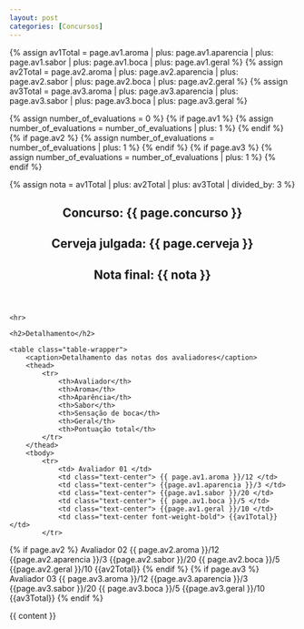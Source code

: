 ```yaml
---
layout: post
categories: [Concursos]
---
```


{% assign av1Total = page.av1.aroma  | plus: page.av1.aparencia | plus: page.av1.sabor | plus: page.av1.boca | plus: page.av1.geral %}
{% assign av2Total = page.av2.aroma  | plus: page.av2.aparencia | plus: page.av2.sabor | plus: page.av2.boca | plus: page.av2.geral %}
{% assign av3Total = page.av3.aroma  | plus: page.av3.aparencia | plus: page.av3.sabor | plus: page.av3.boca | plus: page.av3.geral %}

{% assign number_of_evaluations = 0 %}
{% if page.av1 %}
  {% assign number_of_evaluations = number_of_evaluations | plus: 1 %}
{% endif %}
{% if page.av2 %}
 {% assign number_of_evaluations = number_of_evaluations | plus: 1 %}
{% endif %}
{% if page.av3 %}
 {% assign number_of_evaluations = number_of_evaluations | plus: 1 %}
{% endif %}

{% assign nota = av1Total | plus: av2Total | plus: av3Total | divided_by: 3 %}

<article>
    <header>
        <h1 class="my-2"><i class="fa fa-medal"></i> Concurso: <span class="text-muted">{{ page.concurso }}</span></h1>
        <h1 class="my-2"><i class="fa fa-beer"></i> Cerveja julgada: <span class="text-muted">{{ page.cerveja }}</span></h1>
        <h1 class="my-2"><i class="fa fa-envelope-open-text"></i> Nota final: <span class="text-muted">{{ nota }}</span></h1>
    </header>

    <hr>
    
    <h2>Detalhamento</h2>

    <table class="table-wrapper">
        <caption>Detalhamento das notas dos avaliadores</caption>
        <thead>
            <tr>
                <th>Avaliador</th>
                <th>Aroma</th>
                <th>Aparência</th>
                <th>Sabor</th>
                <th>Sensação de boca</th>
                <th>Geral</th>
                <th>Pontuação total</th>
            </tr>
        </thead>
        <tbody>
            <tr>
                <td> Avaliador 01 </td>
                <td class="text-center"> {{ page.av1.aroma }}/12 </td>
                <td class="text-center"> {{page.av1.aparencia }}/3 </td>
                <td class="text-center"> {{page.av1.sabor }}/20 </td>
                <td class="text-center"> {{ page.av1.boca }}/5 </td>
                <td class="text-center"> {{page.av1.geral }}/10 </td>
                <td class="text-center font-weight-bold"> {{av1Total}} </td>
            </tr>
{% if page.av2 %}
            <tr>
                <td> Avaliador 02 </td>
                <td class="text-center"> {{ page.av2.aroma }}/12 </td>
                <td class="text-center"> {{page.av2.aparencia }}/3 </td>
                <td class="text-center"> {{page.av2.sabor }}/20 </td>
                <td class="text-center"> {{ page.av2.boca }}/5 </td>
                <td class="text-center"> {{page.av2.geral }}/10 </td>
                <td class="text-center font-weight-bold"> {{av2Total}} </td>
            </tr>
{% endif %}
{% if page.av3 %}
            <tr>
                <td> Avaliador 03 </td>
                <td class="text-center"> {{ page.av3.aroma }}/12 </td>
                <td class="text-center"> {{page.av3.aparencia }}/3 </td>
                <td class="text-center"> {{page.av3.sabor }}/20 </td>
                <td class="text-center"> {{ page.av3.boca }}/5 </td>
                <td class="text-center"> {{page.av3.geral }}/10 </td>
                <td class="text-center font-weight-bold"> {{av3Total}} </td>
            </tr>
{% endif %}
        </tbody>
    </table>
</article>

<div>
  <canvas id="radar"></canvas>
</div>

<script src="https://cdn.jsdelivr.net/npm/chart.js"></script>

<!--
<script>
  const ctx = document.getElementById('myChart');

  new Chart(ctx, {
    type: 'bar',
    options: {
      plugins: {
        title: {
          display: true,
          text: 'Avaliação dos juízes'
        },
      },
    },
    data: {
      labels: ['Avaliador 01', 'Avaliador 02', 'Avaliador 03'],
      datasets: [{
        label: 'Aroma',
        data: [{{ page.av1.aroma }}, {{ page.av2.aroma }}, {{ page.av3.aroma}}],
        borderWidth: 1
      },
      {
          label: 'Sabor',
          data: [{{ page.av1.sabor }}, {{ page.av2.sabor }}, {{ page.av3.sabor }}],
          borderWidth: 1
      },
      {
          label: 'Aparência',
          data: [{{ page.av1.aparencia }}, {{ page.av2.aparencia }}, {{ page.av3.aparencia }}],
          borderWidth: 1
      },
      {
          label: 'Sensação na boca',
          data: [{{ page.av1.boca }}, {{ page.av2.boca }}, {{ page.av3.boca }}],
          borderWidth: 1
      },
      {
          label: 'Geral',
          data: [{{ page.av1.geral }}, {{ page.av2.geral }}, {{ page.av3.geral }}],
          borderWidth: 1
      }],
    },
    options: {
      scales: {
        x: {
          stacked: true
        },
        y: {
          stacked: true
        },
      }
    }
  });
</script>
-->

<script>

const data = {
  labels: [
  'Aroma',
  'Aparência',
  'Sabor',
  'Sensação na boca',
  'Geral'
  ],
  datasets: [],
};

{% if page.av1 %}
  data.datasets.push(
  {
    label: 'Avaliador 1',
    data: [({{ page.av1.aroma }}/12)*100, ({{ page.av1.aparencia }}/3)*100, ({{ page.av1.sabor }}/20)*100, ({{ page.av1.boca }}/5)*100, ({{ page.av1.geral }}/10)*100],
    fill: true,
  });
{% endif %}

{% if page.av2 %}
  data.datasets.push(
  {
    label: 'Avaliador 1',
    data: [({{ page.av2.aroma }}/12)*100, ({{ page.av2.aparencia }}/3)*100, ({{ page.av2.sabor }}/20)*100, ({{ page.av2.boca }}/5)*100, ({{ page.av2.geral }}/10)*100],
    fill: true,
  });
{% endif %}

{% if page.av3 %}
  data.datasets.push(
  {
    label: 'Avaliador 1',
    data: [({{ page.av3.aroma }}/12)*100, ({{ page.av3.aparencia }}/3)*100, ({{ page.av3.sabor }}/20)*100, ({{ page.av3.boca }}/5)*100, ({{ page.av3.geral }}/10)*100],
    fill: true,
  });
{% endif %}
const config = {
  type: 'radar',
  data: data,
  options: {
    elements: {
      line: {
        borderWidth: 3
      }
    },
    scales: {
      r: {
        suggestedMin: 0
      }
    }
  },
};

new Chart(document.getElementById('radar'), config)

</script>

{{ content }}
